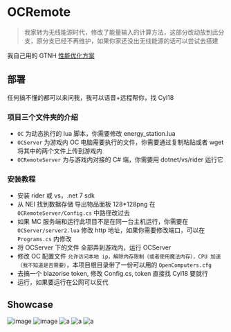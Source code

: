 # OCRemote

> 我家转为无线能源时代，修改了能量输入的计算方法，这部分改动放到此分支，原分支已经不再维护，如果你家还没出无线能源的话可以尝试去搭建

我自己用的 GTNH [性能优化方案](docs/performance.md)

## 部署

任何搞不懂的都可以来问我，我可以语音+远程帮你，找 Cyl18

### 项目三个文件夹的介绍

- `OC` 为动态执行的 lua 脚本，你需要修改 energy_station.lua
- `OCServer` 为游戏内 OC 电脑需要执行的文件，你需要通过复制粘贴或者 wget 将其中的两个文件上传到游戏内
- `OCRemoteServer` 为与游戏内对接的 C# 端，你需要用 dotnet/vs/rider 运行它

### 安装教程

- 安装 rider 或 vs，.net 7 sdk
- 从 NEI 找到数据存储 导出物品面板 128*128png 在 `OCRemoteServer/Config.cs` 中路径改过去
- 如果 MC 服务端和运行此项目不是在同一台主机运行，你需要在 `OCServer/server2.lua` 修改 http 地址，如果你需要修改端口，可以在 `Programs.cs` 内修改
- 将 OCServer 下的文件 全部弄到游戏内，运行 OCServer
- 修改 OC 配置文件 `允许访问本地 ip，解除内存限制（或者使用魔法内存），CPU 加速（我不知道是否需要）`，本项目根目录带了一份可以用的 `OpenComputers.cfg`
- 去搞一个 blazorise token, 修改 Config.cs, token 直接找 Cyl18 要就行
- 运行，如果要运行在公网可以反代

## Showcase

![image](https://github.com/Cyl18/OCRemote/assets/14993992/d3087ffc-1a83-4a53-a0e3-c1687a12dd7c)
![image](https://github.com/Cyl18/OCRemote/assets/14993992/562ec288-e307-4f39-8424-63b20d757eef)
![a](docs/2.png)
![a](docs/3.5.jpg)
![a](docs/3.png)
